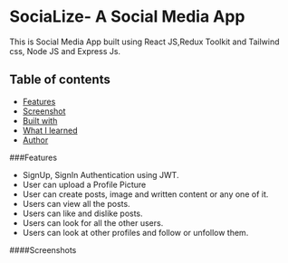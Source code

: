 # SociaLize- A Social Media App
This is Social Media App built using React JS,Redux Toolkit and Tailwind css, Node JS and Express Js.

## Table of contents

  - [Features](#features)
  - [Screenshot](#screenshot)
  - [Built with](#built-with)
  - [What I learned](#what-i-learned)
  - [Author](#author)
  
###Features
  - SignUp, SignIn Authentication using JWT.
  - User can upload a Profile Picture
  - User can create posts, image and written content or any one of it.
  - Users can view all the posts.
  - Users can like and dislike posts.
  - Users can look for all the other users.
  - Users can look at other profiles and follow or unfollow them.
  
####Screenshots
  
